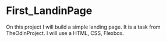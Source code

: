 # First_LandinPage
On this project I will build a simple landing page. It is a task from TheOdinProject. I will use a HTML, CSS, Flexbox.